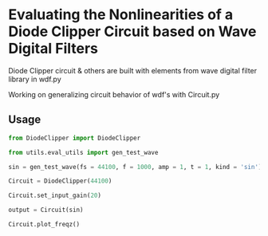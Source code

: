 

# Evaluating the Nonlinearities of a Diode Clipper Circuit based on Wave Digital Filters

Diode Clipper circuit & others are built with elements from wave digital filter library in wdf.py

Working on generalizing circuit behavior of wdf's with Circuit.py

## Usage

```python
from DiodeClipper import DiodeClipper

from utils.eval_utils import gen_test_wave

sin = gen_test_wave(fs = 44100, f = 1000, amp = 1, t = 1, kind = 'sin')

Circuit = DiodeClipper(44100)

Circuit.set_input_gain(20)

output = Circuit(sin)

Circuit.plot_freqz()
```
